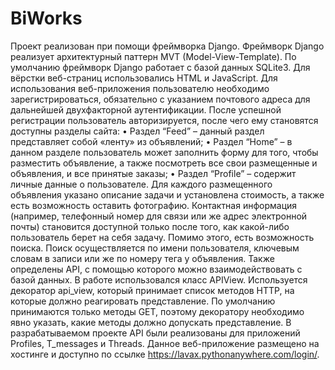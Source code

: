 # BiWorks
Проект реализован при помощи фреймворка Django. Фреймворк Django реализует архитектурный паттерн MVT (Model-View-Template). 
По умолчанию фреймворк Django работает с базой данных SQLite3.
Для вёрстки веб-страниц использовались HTML и JavaScript.
Для использования веб-приложения пользователю необходимо зарегистрироваться, обязательно с указанием почтового адреса для дальнейшей двухфакторной аутентификации. 
После успешной регистрации пользователь авторизируется, после чего ему становятся доступны разделы сайта:
•	Раздел “Feed” – данный раздел представляет собой «ленту» из объявлений;
•	Раздел “Home” – в данном разделе пользователь может заполнить форму для того, чтобы разместить объявление, а также посмотреть все свои 
размещенные и объявления, и все принятые заказы;
•	Раздел “Profile” – содержит личные данные о пользователе. 
Для каждого размещенного объявления указано описание задачи и установлена стоимость, а также есть возможность оставить фотографию. 
Контактная информация (например, телефонный номер для связи или же адрес электронной почты) становится доступной только после того, как какой-либо пользователь 
берет на себя задачу.
Помимо этого, есть возможность поиска. Поиск осуществляется по имени пользователя, ключевым словам в записи или же по номеру тега у объявления. 
Также определены API, с помощью которого можно взаимодействовать с базой данных. 
В работе использовался класс APIView. Используется декоратор api_view, который принимает список методов HTTP, на которые должно реагировать представление.
По умолчанию принимаются только методы GET, поэтому декоратору необходимо явно указать, какие методы должно допускать представление. 
В разрабатываемом проекте API были реализованы для приложений Profiles, T_messages и Threads.
Данное веб-приложение размещено на хостинге и доступно по ссылке https://lavax.pythonanywhere.com/login/.
